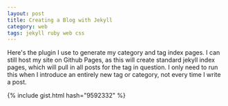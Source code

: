```yaml
---
layout: post
title: Creating a Blog with Jekyll
category: web
tags: jekyll ruby web css
---
```


Here's the plugin I use to generate my category and tag index pages. I can still host my site on Github Pages, as this will create standard jekyll index pages, which will pull in all posts for the tag in question. I only need to run this when I introduce an entirely new tag or category, not every time I write a post.

{% include gist.html hash="9592332" %}
